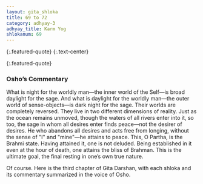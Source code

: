 ```yaml
---
layout: gita_shloka
title: 69 to 72
category: adhyay-3
adhyay_title: Karm Yog
shlokanum: 69
---
```


> 
{:.featured-quote} 
{:.text-center}

> 
{:.featured-quote}

### Osho’s Commentary
What is night for the worldly man—the inner world of the Self—is broad daylight for the sage. And what is daylight for the worldly man—the outer world of sense-objects—is dark night for the sage.
Their worlds are completely reversed. They live in two different dimensions of reality.
Just as the ocean remains unmoved, though the waters of all rivers enter into it, so too, the sage in whom all desires enter finds peace—not the desirer of desires.
He who abandons all desires and acts free from longing, without the sense of "I" and "mine"—he attains to peace.
This, O Partha, is the Brahmi state. Having attained it, one is not deluded. Being established in it even at the hour of death, one attains the bliss of Brahman. This is the ultimate goal, the final resting in one’s own true nature.












Of course. Here is the third chapter of Gita Darshan, with each shloka and its commentary summarized in the voice of Osho.
